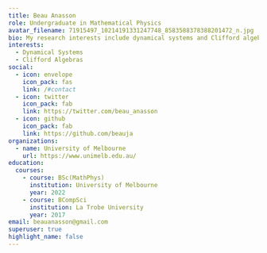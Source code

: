 ```yaml
---
title: Beau Anasson
role: Undergraduate in Mathematical Physics
avatar_filename: 71915497_10214191331247748_8583588378388201472_n.jpg
bio: My research interests include dynamical systems and Clifford algebras.
interests:
  - Dynamical Systems
  - Clifford Algebras
social:
  - icon: envelope
    icon_pack: fas
    link: /#contact
  - icon: twitter
    icon_pack: fab
    link: https://twitter.com/beau_anasson
  - icon: github
    icon_pack: fab
    link: https://github.com/beauja
organizations:
  - name: University of Melbourne
    url: https://www.unimelb.edu.au/
education:
  courses:
    - course: BSc(MathPhys)
      institution: University of Melbourne
      year: 2022
    - course: BCompSci
      institution: La Trobe University
      year: 2017
email: beauanasson@gmail.com
superuser: true
highlight_name: false
---
```

